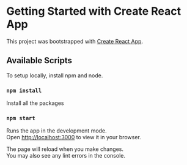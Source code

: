 # Getting Started with Create React App

This project was bootstrapped with [Create React App](https://github.com/facebook/create-react-app).

## Available Scripts

To setup locally, install npm and node.

### `npm install`
Install all the packages

### `npm start`

Runs the app in the development mode.\
Open [http://localhost:3000](http://localhost:3000) to view it in your browser.

The page will reload when you make changes.\
You may also see any lint errors in the console.



